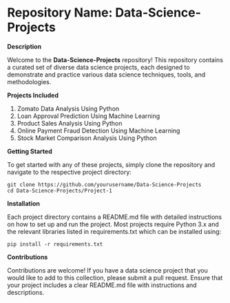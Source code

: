 # Repository Name: Data-Science-Projects

**Description**  

Welcome to the **Data-Science-Projects** repository! This repository contains a curated set of diverse data science projects, each designed to demonstrate and practice various data science techniques, tools, and methodologies.

**Projects Included**
1. Zomato Data Analysis Using Python
2. Loan Approval Prediction Using Machine Learning
3. Product Sales Analysis Using Python
4. Online Payment Fraud Detection Using Machine Learning
5. Stock Market Comparison Analysis Using Python

**Getting Started**  

To get started with any of these projects, simply clone the repository and navigate to the respective project directory:  
```
git clone https://github.com/yourusername/Data-Science-Projects
cd Data-Science-Projects/Project-1
```

**Installation**  

Each project directory contains a README.md file with detailed instructions on how to set up and run the project. Most projects require Python 3.x and the relevant libraries listed in requirements.txt which can be installed using:  
```
pip install -r requirements.txt
```

**Contributions**  

Contributions are welcome! If you have a data science project that you would like to add to this collection, please submit a pull request. Ensure that your project includes a clear README.md file with instructions and descriptions.
